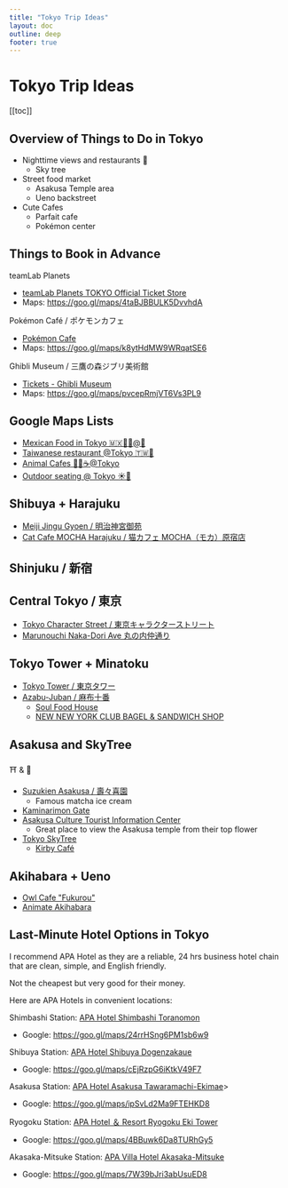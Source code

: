```yaml
---
title: "Tokyo Trip Ideas"
layout: doc
outline: deep
footer: true
---
```


# Tokyo Trip Ideas

[[toc]]


## Overview of Things to Do in Tokyo

* Nighttime views and restaurants 🌃
  * Sky tree
* Street food market
  * Asakusa Temple area
  * Ueno backstreet
* Cute Cafes
  * Parfait cafe
  * Pokémon center


## Things to Book in Advance

teamLab Planets
* [teamLab Planets TOKYO Official Ticket Store](https://teamlabplanets.dmm.com/en)
* Maps: <https://goo.gl/maps/4taBJBBULK5DvvhdA>

Pokémon Café / ポケモンカフェ
* [Pokémon Cafe](https://www.pokemoncenter-online.com/cafe/en/)
* Maps: <https://goo.gl/maps/k8ytHdMW9WRqatSE6>

Ghibli Museum / 三鷹の森ジブリ美術館
* [Tickets - Ghibli Museum](https://www.ghibli-museum.jp/en/tickets/)
* Maps: <https://goo.gl/maps/pvcepRmjVT6Vs3PL9>


## Google Maps Lists

* [Mexican Food in Tokyo 🇲🇽🌯🌮@🗼](https://maps.app.goo.gl/xMz4EzwXyksNHzgJA)
* [Taiwanese restaurant @Tokyo 🇹🇼🗼](https://maps.app.goo.gl/ZLaaURbU1x1d6Dzy8)
* [Animal Cafes 🐶🐱☕️@Tokyo](https://maps.app.goo.gl/VAAjELR858Nqoeby5)
* [Outdoor seating @ Tokyo ☀️🗼](https://maps.app.goo.gl/BRqbbg1qeKdS7fzv8)


## Shibuya + Harajuku

* [Meiji Jingu Gyoen / 明治神宮御苑](https://goo.gl/maps/2efWmBbcMBayarNE7)
* [Cat Cafe MOCHA Harajuku / 猫カフェ MOCHA（モカ）原宿店](https://goo.gl/maps/za9zczHDKwiyYGZc7)


## Shinjuku / 新宿


## Central Tokyo / 東京

* [Tokyo Character Street / 東京キャラクターストリート](https://goo.gl/maps/NYK6bR13oZUigGdYA)
* [Marunouchi Naka-Dori Ave 丸の内仲通り](https://goo.gl/maps/zaxaFXnEjtHXMiDK6)


## Tokyo Tower + Minatoku

* [Tokyo Tower / 東京タワー](https://goo.gl/maps/DzuBAZK7j9yG6uUh8)
* [Azabu-Juban / 麻布十番](https://goo.gl/maps/Nu8zBGkAagxQJtuR8)
  * [Soul Food House](https://goo.gl/maps/t5WLU9kNTbWDpdLdA)
  * [NEW NEW YORK CLUB BAGEL & SANDWICH SHOP](https://goo.gl/maps/skxsWoP7Mz3ooeHj8)


## Asakusa and SkyTree

⛩️ & 🗼

* [Suzukien Asakusa / 壽々喜園](https://maps.app.goo.gl/5KjYkA3bT34sz2kf7)
  * Famous matcha ice cream
* [Kaminarimon Gate](https://maps.app.goo.gl/YB99nJkL2xfJvQVv7)
* [Asakusa Culture Tourist Information Center](https://maps.app.goo.gl/sa7oUHoCq4HUTNQg8)
  * Great place to view the Asakusa temple from their top flower
* [Tokyo SkyTree](https://maps.app.goo.gl/73aAw9T4ERgMjbFT8)
  * [Kirby Café](https://maps.app.goo.gl/Vsn7vWcY8GqF3Ps99)


## Akihabara + Ueno

* [Owl Cafe "Fukurou"](https://maps.app.goo.gl/Kh5vMMZ1r6x88Jec6)
* [Animate Akihabara](https://maps.app.goo.gl/tWd91xwdjsyRuex36)


## Last-Minute Hotel Options in Tokyo

I recommend APA Hotel as they are a reliable, 24 hrs business hotel chain that are clean, simple, and English friendly.

Not the cheapest but very good for their money.

Here are APA Hotels in convenient locations:

Shimbashi Station: [APA Hotel Shimbashi Toranomon](https://www.apahotel.com/en/hotel/syutoken/tokyo/shimbashi-toranomon)
* Google: <https://goo.gl/maps/24rrHSng6PM1sb6w9>

Shibuya Station: [APA Hotel Shibuya Dogenzakaue](https://www.apahotel.com/en/hotel/syutoken/tokyo/shibuya-dougenzakaue)
* Google: <https://goo.gl/maps/cEjRzpG6iKtkV49F7>

Asakusa Station: [APA Hotel Asakusa Tawaramachi-Ekimae](https://www.apahotel.com/en/hotel/syutoken/tokyo/asakusa-tawaramachi-ekima)>
* Google: <https://goo.gl/maps/ipSvLd2Ma9FTEHKD8>

Ryogoku Station: [APA Hotel ＆ Resort Ryogoku Eki Tower](https://www.apahotel.com/en/hotel/shutoken/tokyo/ryogokueki-tower)
* Google: <https://goo.gl/maps/4BBuwk6Da8TURhGy5>

Akasaka-Mitsuke Station: [APA Villa Hotel Akasaka-Mitsuke](https://www.apahotel.com/en/hotel/syutoken/tokyo/akasakamitsuke)
* Google: <https://goo.gl/maps/7W39bJri3abUsuED8>
